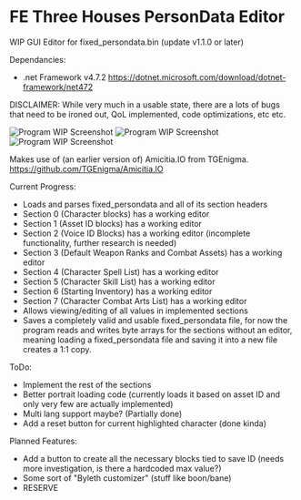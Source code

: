 # FE Three Houses PersonData Editor
WIP GUI Editor for fixed_persondata.bin (update v1.1.0 or later)    

Dependancies:
- .net Framework v4.7.2
https://dotnet.microsoft.com/download/dotnet-framework/net472
  
    
  
DISCLAIMER: While very much in a usable state, there are a lots of bugs that need to be ironed out, QoL implemented, code optimizations, etc etc.

![Program WIP Screenshot](https://cdn.discordapp.com/attachments/377899265424621569/688953959037141009/unknown.png) ![Program WIP Screenshot](https://cdn.discordapp.com/attachments/377899265424621569/688953825402290214/unknown.png)
![Program WIP Screenshot](https://cdn.discordapp.com/attachments/377899265424621569/688953595021754403/unknown.png)

Makes use of (an earlier version of) Amicitia.IO from TGEnigma.
https://github.com/TGEnigma/Amicitia.IO

Current Progress:
- Loads and parses fixed_persondata and all of its section headers
- Section 0 (Character blocks) has a working editor
- Section 1 (Asset ID blocks) has a working editor
- Section 2 (Voice ID Blocks) has a working editor (incomplete functionality, further research is needed)
- Section 3 (Default Weapon Ranks and Combat Assets) has a working editor
- Section 4 (Character Spell List)  has a working editor
- Section 5 (Character Skill List)  has a working editor
- Section 6 (Starting Inventory)  has a working editor
- Section 7 (Character Combat Arts List)  has a working editor
- Allows viewing/editing of all values in implemented sections
- Saves a completely valid and usable fixed_persondata file, for now the program reads and writes byte arrays for the sections without an editor, meaning loading a fixed_persondata file and saving it into a new file creates a 1:1 copy.

ToDo:
- Implement the rest of the sections
- Better portrait loading code (currently loads it based on asset ID and only very few are actually implemented)
- Multi lang support maybe? (Partially done)
- Add a reset button for current highlighted character (done kinda)

Planned Features:  
- Add a button to create all the necessary blocks tied to save ID (needs more investigation, is there a hardcoded max value?)
- Some sort of "Byleth customizer" (stuff like boon/bane)
- RESERVE
